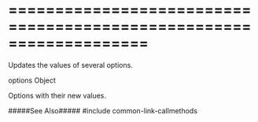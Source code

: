 ===================================================================
===================================================================

<!--shortDescription-->
Updates the values of several options.
<!--/shortDescription-->

<!--paramName1-->options<!--/paramName1-->
<!--paramType1-->Object<!--/paramType1-->
<!--paramDescription1-->
Options with their new values.
<!--/paramDescription1-->

<!--fullDescription-->
#####See Also#####
#include common-link-callmethods
<!--/fullDescription-->